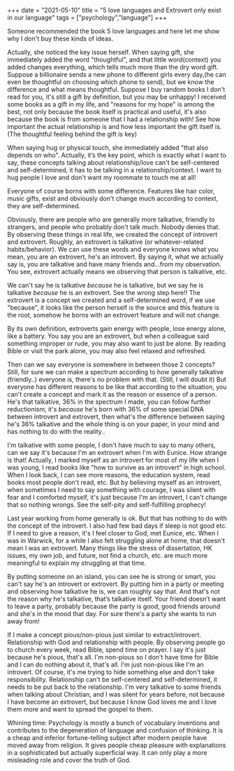 +++ 
date = "2021-05-10"
title = "5 love languages and Extrovert only exist in our language"
tags = ["psychology","language"]
+++

Someone recommended the book 5 love languages and here let me show why I don't buy these kinds of ideas.

Actually, she noticed the key issue herself. When saying gift, she immediately added the word "thoughtful", and that little word(context) you added changes everything, which tells much more than the dry word gift. Suppose a billionaire sends a new phone to different girls every day,(he can even be thoughtful on choosing which phone to send), but we know the difference and what means thoughtful. Suppose I buy random books I don't read for you, it's still a gift by definition, but you may be unhappy! I received some books as a gift in my life, and "reasons for my hope" is among the best, not only because the book itself is practical and useful, it's also because the book is from someone that I had a relationship with! See how important the actual relationship is and how less important the gift itself is. (The thoughtful feeling behind the gift is key)

When saying hug or physical touch, she immediately added "that also depends on who". Actually, it’s the key point, which is exactly what I want to say, these concepts talking about relationship/love can't be self-centered and self-determined, it has to be talking in a relationship/context. I want to hug people I love and don't want my roommate to touch me at all!

Everyone of course borns with some difference. Features like hair color, music gifts, exist and obviously don't change much according to context, they are self-determined.

Obviously, there are people who are generally more talkative, friendly to strangers, and people who probably don't talk much. Nobody denies that. By observing these things in real life, we created the concept of introvert and extrovert. Roughly, an extrovert is talkative (or whatever-related habits/behavior). We can use these words and everyone knows what you mean, you are an extrovert, he's an introvert. By saying it, what we actually say is, you are talkative and have many friends and...from my observation.  You see, extrovert actually means we observing that person is talkative, etc.

We can't say he is talkative *because* he is talkative, but we say he is talkative *because* he is an extrovert. See the wrong step here!! The extrovert is a concept we created and a self-determined word, if we use "because", it looks like the person herself is the source and this feature is the root, somehow he borns with an extrovert feature and will not change.

By its own definition, extroverts gain energy with people, lose energy alone, like a battery. You say you are an extrovert, but when a colleague said something improper or rude, you may also want to just be alone. By reading Bible or visit the park alone, you may also feel relaxed and refreshed.

Then can we say everyone is somewhere in between those 2 concepts? Still, for sure we can make a spectrum according to how generally talkative (friendly..) everyone is, there's no problem with that. (Still, I will doubt it) But everyone has different reasons to be like that according to the situation, you can't create a concept and mark it as the reason or essence of a person. He's that talkative, 36% in the spectrum I made, you can follow further reductionism, it's *because* he's born with 36% of some special DNA between introvert and extrovert, then what's the difference between saying he's 36% talkative and the whole thing is on your paper, in your mind and has nothing to do with the reality..

I'm talkative with some people, I don't have much to say to many others, can we say it's because I'm an extrovert when I'm with Eunice. How strange is that! Actually, I marked myself as an introvert for most of my life when I was young, I read books like "how to survive as an introvert" in high school. When I look back, I can see more reasons, the education system, read books most people don't read, etc. But by believing myself as an introvert, when sometimes I need to say something with courage, I was silent with fear and I comforted myself, it's just because I'm an introvert, I can't change that so nothing wrongs. See the self-pity and self-fulfilling prophecy!

Last year working from home generally is ok. But that has nothing to do with the concept of the introvert. I also had few bad days if sleep is not good etc. If I need to give a reason, it's I feel closer to God, met Eunice, etc. When I was in Warwick, for a while I also felt struggling alone at home, that doesn't mean I was an extrovert. Many things like the stress of dissertation, HK issues, my own job, and future, not find a church, etc. are much more meaningful to explain my struggling at that time.

By putting someone on an island, you can see he is strong or smart, you can't say he's an introvert or extrovert. By putting him in a party or meeting and observing how talkative he is, we can roughly say that. And that's not the reason why he's talkative, that’s talkative itself. Your friend doesn’t want to leave a party, probably because the party is good, good friends around and she's in the mood that day. For sure there's a party she wants to run away from!

If I make a concept pious/non-pious just similar to extract/introvert. Relationship with God and relationship with people. By observing people go to church every week, read Bible, spend time on prayer. I say it's just because he's pious, that's all. I'm non-pious so I don't have time for Bible and I can do nothing about it, that's all. I'm just non-pious like I'm an introvert. Of course, it's me trying to hide something else and don't take responsibility. Relationship can't be self-centered and self-determined, it needs to be put back to the relationship. I'm very talkative to some friends when talking about Christian, and I was silent for years before, not because I have become an extrovert, but because I know God loves me and I love them more and want to spread the gospel to them.

Whining time: Psychology is mostly a bunch of vocabulary inventions and contributes to the degeneration of language and confusion of thinking. It is a cheap and inferior fortune-telling subject after modern people have moved away from religion. It gives people cheap pleasure with explanations in a sophisticated but actually superficial way. It can only play a more misleading role and cover the truth of God.
